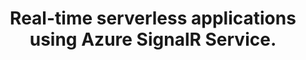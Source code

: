 ---
title: "Real-time serverless applications using Azure SignalR Service."
description: |
  Applications that use real-time updates increase the fairness and data transparency among your users, and the bi-directional interactions between connected clients and server helps reduce the bursting traffic challenges introduced by traditional web-style interactions.

  In this session Nelly will demonstrate how developers can quickly build a real-time app using a Vue.js client connected to an ASP.Net Core API using Azure’s SignalR Service. She will show how you can build a solution like this using serverless technology in the Azure cloud with Azure App Services, Azure Storage and Azure Functions.

  Come along and see how Azure SignalR Service removes the pain of building real-time applications. There will be an interactive demonstration that everyone can participate in the implementation of which is the basis of the talk.
speaker: Nelly Sattari
bio: "A lead developer who has been always in IT industry in her entire career.
Web development is her main focus along with leading the front-end side of Sitecore CMS websites.
So interested in sharing her knowledge and forming internal knowledge-sharing communities by running Brown Bags at work, supporting meetups, user groups ,and mentoring women in tech."
image: /images/speakers/nelly.jpg
twitter: nelly_sattari
---
